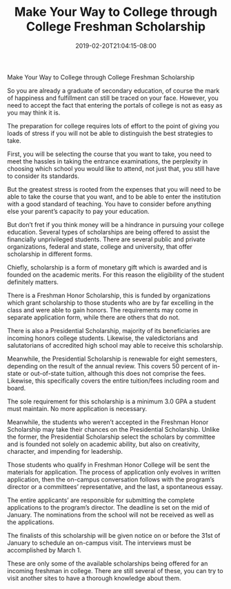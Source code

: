 ﻿---
title: "Make Your Way to College through College Freshman Scholarship"
date: 2019-02-20T21:04:15-08:00
description: "College Scholarship Tips for Web Success"
featured_image: "/images/College Scholarship.jpg"
tags: ["College Scholarship"]
---

Make Your Way to College through College Freshman Scholarship 


So you are already a graduate of secondary education, of course the mark of happiness and fulfillment can still be traced on your face. However, you need to accept the fact that entering the portals of college is not as easy as you may think it is.

The preparation for college requires lots of effort to the point of giving you loads of stress if you will not be able to distinguish the best strategies to take.

First, you will be selecting the course that you want to take, you need to meet the hassles in taking the entrance examinations, the perplexity in choosing which school you would like to attend, not just that, you still have to consider its standards. 

But the greatest stress is rooted from the expenses that you will need to be able to take the course that you want, and to be able to enter the institution with a good standard of teaching. You have to consider before anything else your parent’s capacity to pay your education.

But don’t fret if you think money will be a hindrance in pursuing your college education. Several types of scholarships are being offered to assist the financially unprivileged students. There are several public and private organizations, federal and state, college and university, that offer scholarship in different forms. 

Chiefly, scholarship is a form of monetary gift which is awarded and is founded on the academic merits. For this reason the eligibility of the student definitely matters. 

There is a Freshman Honor Scholarship, this is funded by organizations which grant scholarship to those students who are by far excelling in the class and were able to gain honors.  The requirements may come in separate application form, while there are others that do not.

There is also a Presidential Scholarship, majority of its beneficiaries are incoming honors college students. Likewise, the valedictorians and salutatorians of accredited high school may able to receive this scholarship.

Meanwhile, the Presidential Scholarship is renewable for eight semesters, depending on the result of the annual review. This covers 50 percent of in-state or out-of-state tuition, although this does not comprise the fees. Likewise, this specifically covers the entire tuition/fees including room and board. 

The sole requirement for this scholarship is a minimum 3.0 GPA a student must maintain. No more application is necessary.

Meanwhile, the students who weren’t accepted in the Freshman Honor Scholarship may take their chances on the Presidential Scholarship. Unlike the former, the Presidential Scholarship select the scholars by committee and is founded not solely on academic ability, but also on creativity,  character, and impending for leadership.

Those students who qualify in Freshman Honor College will be sent the materials for application. The process of application only evolves in written application, then the on-campus conversation follows with the program’s director or a committees’ representative, and the last, a spontaneous essay.

The entire applicants’ are responsible for submitting the complete applications to the program’s director. The deadline is set on the mid of January. The nominations from the school will not be received as well as the applications.

The finalists of this scholarship will be given notice on or before the 31st of January to schedule an on-campus visit. The interviews must be accomplished by March 1.
 
These are only some of the available scholarships being offered for an incoming freshman in college. There are still several of these, you can try to visit another sites to have a thorough knowledge about them.


